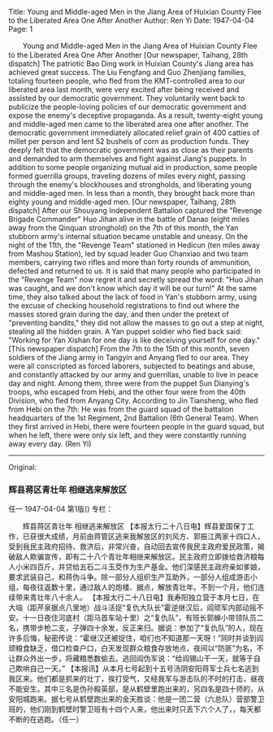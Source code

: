 Title: Young and Middle-aged Men in the Jiang Area of Huixian County Flee to the Liberated Area One After Another
Author: Ren Yi
Date: 1947-04-04
Page: 1

　　Young and Middle-aged Men in the Jiang Area of Huixian County
    Flee to the Liberated Area One After Another
    [Our newspaper, Taihang, 28th dispatch] The patriotic Bao Ding work in Huixian County's Jiang area has achieved great success. The Liu Fengfang and Guo Zhenjiang families, totaling fourteen people, who fled from the KMT-controlled area to our liberated area last month, were very excited after being received and assisted by our democratic government. They voluntarily went back to publicize the people-loving policies of our democratic government and expose the enemy's deceptive propaganda. As a result, twenty-eight young and middle-aged men came to the liberated area one after another. The democratic government immediately allocated relief grain of 400 catties of millet per person and lent 52 bushels of corn as production funds. They deeply felt that the democratic government was as close as their parents and demanded to arm themselves and fight against Jiang's puppets. In addition to some people organizing mutual aid in production, some people formed guerrilla groups, traveling dozens of miles every night, passing through the enemy's blockhouses and strongholds, and liberating young and middle-aged men. In less than a month, they brought back more than eighty young and middle-aged men.
    [Our newspaper, Taihang, 28th dispatch] After our Shouyang Independent Battalion captured the "Revenge Brigade Commander" Huo Jihan alive in the battle of Danao (eight miles away from the Qinquan stronghold) on the 7th of this month, the Yan stubborn army's internal situation became unstable and uneasy. On the night of the 11th, the "Revenge Team" stationed in Hedicun (ten miles away from Mashou Station), led by squad leader Guo Chanxiao and two team members, carrying two rifles and more than forty rounds of ammunition, defected and returned to us. It is said that many people who participated in the "Revenge Team" now regret it and secretly spread the word: "Huo Jihan was caught, and we don't know which day it will be our turn!" At the same time, they also talked about the lack of food in Yan's stubborn army, using the excuse of checking household registrations to find out where the masses stored grain during the day, and then under the pretext of "preventing bandits," they did not allow the masses to go out a step at night, stealing all the hidden grain. A Yan puppet soldier who fled back said: "Working for Yan Xishan for one day is like deceiving yourself for one day."
    [This newspaper dispatch] From the 7th to the 15th of this month, seven soldiers of the Jiang army in Tangyin and Anyang fled to our area. They were all conscripted as forced laborers, subjected to beatings and abuse, and constantly attacked by our army and guerrillas, unable to live in peace day and night. Among them, three were from the puppet Sun Dianying's troops, who escaped from Hebi, and the other four were from the 40th Division, who fled from Anyang City. According to Jin Tiansheng, who fled from Hebi on the 7th: He was from the guard squad of the battalion headquarters of the 1st Regiment, 2nd Battalion (6th General Team). When they first arrived in Hebi, there were fourteen people in the guard squad, but when he left, there were only six left, and they were constantly running away every day. (Ren Yi)



<hr /> 

Original: 


### 辉县蒋区青壮年  相继逃来解放区
任一
1947-04-04
第1版()
专栏：

　　辉县蒋区青壮年
    相继逃来解放区
    【本报太行二十八日电】辉县爱国保丁工作，已获很大成绩，月前由蒋管区逃来我解放区的刘风方、郭振江两家十四口人，受到我民主政府招待、救济后，非常兴奋，自动回去宣传我民主政府爱民政策，揭破敌人欺骗宣传，即有二十八个青壮年相继来解放区。民主政府立即拨给救济粮每人小米四百斤，并贷给五石二斗玉茭作为生产基金。他们深感民主政府亲如爹娘，要求武装自己，和蒋伪斗争。除一部分人组织生产互助外，一部分人组成游击小组，每夜往返数十里，通过敌人的炮楼、据点，解放青壮年。不到一个月，他们连续带来青壮年八十余人。
    【本报太行二十八日电】我寿阳独立营于本月七日，在大垴（距芹泉据点八里地）战斗活捉“复仇大队长”霍逆继汉后，阎顽军内部动摇不安。十一日夜住河底村（距马首车站十里）之“复仇队”，有班长郭蝉小带领队员二名，携带步枪二支，子弹四十余发，反正来归。据说：参加了“复仇队”的人，现在许多后悔，秘密传说：“霍继汉还被捉住，咱们也不知道那一天呀！”同时并谈到阎顽粮食缺乏，借口检查户口，白天发现群众粮食存放地点，夜间以“防匪”为名，不让群众外出一步，将藏粮悉数偷去。逃回阎伪军说：“给阎锡山干一天，就等于自己欺哄自己一天。”
    【本报讯】从本月七号起到十五号汤阴安阳蒋军士兵七名逃到我区来。他们都是抓来的壮丁，挨打受气，又经我军与游击队的不时的打击，昼夜不能安生。其中三名是伪孙殿英部，是从鹤壁里跑出来的，另四名是四十师的，从安阳城跑来。据七号从鹤壁跑出来的金天胜谈：他是一团二营（六总队）营部警卫班的，他们刚到鹤壁时警卫班有十四个人来，他出来时只丢下六个人了，，每天都不断的在逃跑。（任一）
